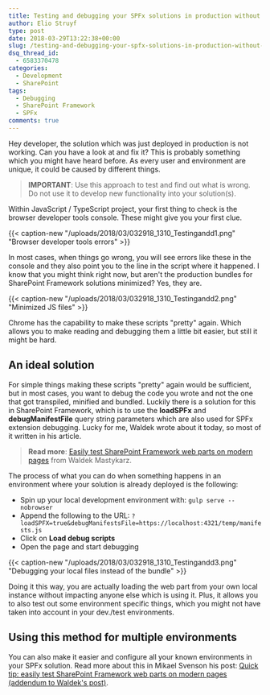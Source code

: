 ```yaml
---
title: Testing and debugging your SPFx solutions in production without causing any impact
author: Elio Struyf
type: post
date: 2018-03-29T13:22:38+00:00
slug: /testing-and-debugging-your-spfx-solutions-in-production-without-causing-any-impact/
dsq_thread_id:
  - 6583370478
categories:
  - Development
  - SharePoint
tags:
  - Debugging
  - SharePoint Framework
  - SPFx
comments: true
---
```


Hey developer, the solution which was just deployed in production is not working. Can you have a look at and fix it? This is probably something which you might have heard before. As every user and environment are unique, it could be caused by different things.

> **IMPORTANT**: Use this approach to test and find out what is wrong. Do not use it to develop new functionality into your solution(s).

Within JavaScript / TypeScript project, your first thing to check is the browser developer tools console. These might give you your first clue.

{{< caption-new "/uploads/2018/03/032918_1310_Testingandd1.png" "Browser developer tools errors" >}}

In most cases, when things go wrong, you will see errors like these in the console and they also point you to the line in the script where it happened. I know that you might think right now, but aren't the production bundles for SharePoint Framework solutions minimized? Yes, they are.

{{< caption-new "/uploads/2018/03/032918_1310_Testingandd2.png" "Minimized JS files" >}}

Chrome has the capability to make these scripts "pretty" again. Which allows you to make reading and debugging them a little bit easier, but still it might be hard.

## An ideal solution

For simple things making these scripts "pretty" again would be sufficient, but in most cases, you want to debug the code you wrote and not the one that got transpiled, minified and bundled. Luckily there is a solution for this in SharePoint Framework, which is to use the **loadSPFx** and **debugManifestFile** query string parameters which are also used for SPFx extension debugging. Lucky for me, Waldek wrote about it today, so most of it written in his article.

> **Read more**: [Easily test SharePoint Framework web parts on modern pages](https://blog.mastykarz.nl/easily-test-sharepoint-framework-web-parts-modern-pages/) from Waldek Mastykarz.

The process of what you can do when something happens in an environment where your solution is already deployed is the following:

*   Spin up your local development environment with: `gulp serve --nobrowser`
*   Append the following to the URL: `?loadSPFX=true&debugManifestsFile=https://localhost:4321/temp/manifests.js`
*   Click on **Load debug scripts**
*   Open the page and start debugging

{{< caption-new "/uploads/2018/03/032918_1310_Testingandd3.png" "Debugging your local files instead of the bundle" >}}

Doing it this way, you are actually loading the web part from your own local instance without impacting anyone else which is using it. Plus, it allows you to also test out some environment specific things, which you might not have taken into account in your dev./test environments.

## Using this method for multiple environments

You can also make it easier and configure all your known environments in your SPFx solution. Read more about this in Mikael Svenson his post: [Quick tip: easily test SharePoint Framework web parts on modern pages (addendum to Waldek's post)](http://www.techmikael.com/2018/03/quick-tip-easily-test-sharepoint.html).